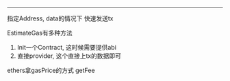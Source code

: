 

---
指定Address, data的情况下 快速发送tx



EstimateGas有多种方法
1. Init一个Contract, 这时候需要提供abi 
2. 直接provider, 这个直接上tx的数据即可


ethers拿gasPrice的方式
getFee

